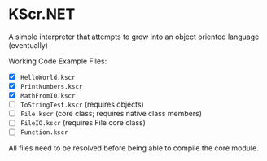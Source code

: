 # KScr.NET
A simple interpreter that attempts to grow into an object oriented language (eventually)

Working Code Example Files:
- [x] `HelloWorld.kscr`
- [x] `PrintNumbers.kscr`
- [x] `MathFromIO.kscr`
- [ ] `ToStringTest.kscr` (requires objects)
- [ ] `File.kscr` (core class; requires native class members)
- [ ] `FileIO.kscr` (requires File core class)
- [ ] `Function.kscr`

All files need to be resolved before being able to compile the core module.
